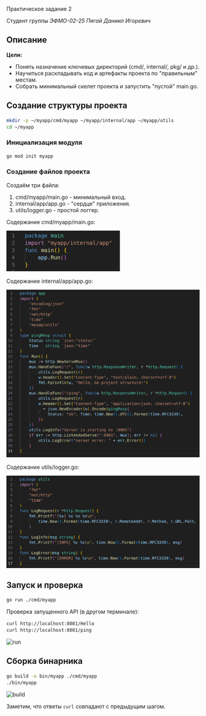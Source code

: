 Практическое задание 2

Студент группы *ЭФМО-02-25 Пягай Даниил Игоревич*

## Описание

**Цели:**

- Понять назначение ключевых директорий (cmd/, internal/, pkg/ и др.).
- Научиться раскладывать код и артефакты проекта по "правильным" местам.
- Собрать минимальный скелет проекта и запустить "пустой" main.go.

## Создание структуры проекта

```bash
mkdir -p ~/myapp/cmd/myapp ~/myapp/internal/app ~/myapp/utils
cd ~/myapp
```

### Инициализация модуля

```bash
go mod init myapp
```

### Создание файлов проекта

Создаём три файла:

1. cmd/myapp/main.go - минимальный вход.
2. internal/app/app.go - "сердце" приложения.
3. utils/logger.go - простой логгер.

Содержание cmd/myapp/main.go:

![main.go](img/main.go.png)

Содержание internal/app/app.go:

![app.go](img/app.go.png)

Содержание utils/logger.go:

![logger.go](img/logger.go.png)

## Запуск и проверка

```bash
go run ./cmd/myapp
```

Проверка запущенного API (в другом терминале):

```bash
curl http://localhost:8081/Hello
curl http://localhost:8081/ping
```

![run](img/run.png)

## Сборка бинарника

```bash
go build -o bin/myapp ./cmd/myapp
./bin/myapp
```

![build](img/build.png)

Заметим, что ответы `curl` совпадают с предыдущим шагом.
